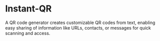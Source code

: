 # Instant-QR
A QR code generator creates customizable QR codes from text, enabling easy sharing of information like URLs, contacts, or messages for quick scanning and access.
